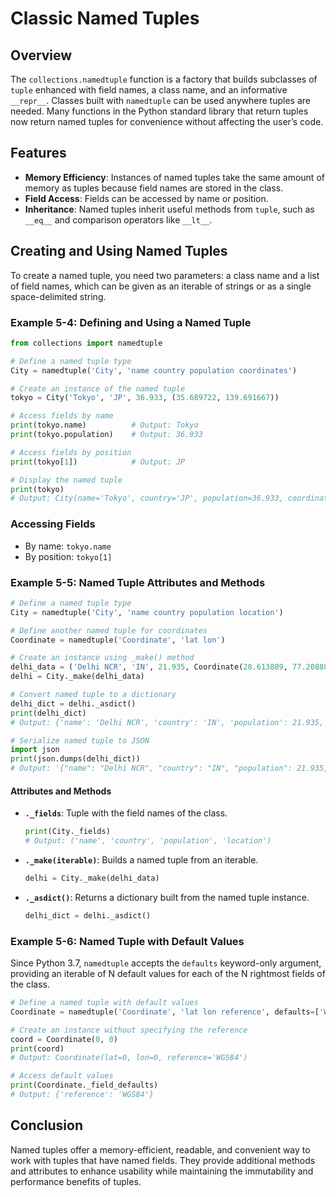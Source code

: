 # Classic Named Tuples

## Overview

The `collections.namedtuple` function is a factory that builds subclasses of `tuple` enhanced with field names, a class name, and an informative `__repr__`. Classes built with `namedtuple` can be used anywhere tuples are needed. Many functions in the Python standard library that return tuples now return named tuples for convenience without affecting the user’s code.

## Features

- **Memory Efficiency**: Instances of named tuples take the same amount of memory as tuples because field names are stored in the class.
- **Field Access**: Fields can be accessed by name or position.
- **Inheritance**: Named tuples inherit useful methods from `tuple`, such as `__eq__` and comparison operators like `__lt__`.

## Creating and Using Named Tuples

To create a named tuple, you need two parameters: a class name and a list of field names, which can be given as an iterable of strings or as a single space-delimited string.

### Example 5-4: Defining and Using a Named Tuple

```python
from collections import namedtuple

# Define a named tuple type
City = namedtuple('City', 'name country population coordinates')

# Create an instance of the named tuple
tokyo = City('Tokyo', 'JP', 36.933, (35.689722, 139.691667))

# Access fields by name
print(tokyo.name)          # Output: Tokyo
print(tokyo.population)    # Output: 36.933

# Access fields by position
print(tokyo[1])            # Output: JP

# Display the named tuple
print(tokyo)
# Output: City(name='Tokyo', country='JP', population=36.933, coordinates=(35.689722, 139.691667))
```

### Accessing Fields

- By name: `tokyo.name`
- By position: `tokyo[1]`

### Example 5-5: Named Tuple Attributes and Methods

```python
# Define a named tuple type
City = namedtuple('City', 'name country population location')

# Define another named tuple for coordinates
Coordinate = namedtuple('Coordinate', 'lat lon')

# Create an instance using _make() method
delhi_data = ('Delhi NCR', 'IN', 21.935, Coordinate(28.613889, 77.208889))
delhi = City._make(delhi_data)

# Convert named tuple to a dictionary
delhi_dict = delhi._asdict()
print(delhi_dict)
# Output: {'name': 'Delhi NCR', 'country': 'IN', 'population': 21.935, 'location': Coordinate(lat=28.613889, lon=77.208889)}

# Serialize named tuple to JSON
import json
print(json.dumps(delhi_dict))
# Output: '{"name": "Delhi NCR", "country": "IN", "population": 21.935, "location": [28.613889, 77.208889]}'
```

#### Attributes and Methods

- **`._fields`**: Tuple with the field names of the class.
    ```python
    print(City._fields)
    # Output: ('name', 'country', 'population', 'location')
    ```

- **`._make(iterable)`**: Builds a named tuple from an iterable.
    ```python
    delhi = City._make(delhi_data)
    ```

- **`._asdict()`**: Returns a dictionary built from the named tuple instance.
    ```python
    delhi_dict = delhi._asdict()
    ```

### Example 5-6: Named Tuple with Default Values

Since Python 3.7, `namedtuple` accepts the `defaults` keyword-only argument, providing an iterable of N default values for each of the N rightmost fields of the class.

```python
# Define a named tuple with default values
Coordinate = namedtuple('Coordinate', 'lat lon reference', defaults=['WGS84'])

# Create an instance without specifying the reference
coord = Coordinate(0, 0)
print(coord)
# Output: Coordinate(lat=0, lon=0, reference='WGS84')

# Access default values
print(Coordinate._field_defaults)
# Output: {'reference': 'WGS84'}
```

## Conclusion

Named tuples offer a memory-efficient, readable, and convenient way to work with tuples that have named fields. They provide additional methods and attributes to enhance usability while maintaining the immutability and performance benefits of tuples.